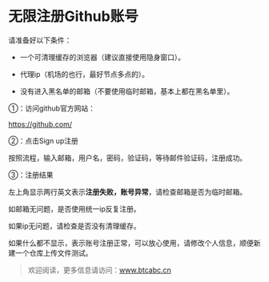 # 无限注册Github账号

请准备好以下条件：

- 一个可清理缓存的浏览器（建议直接使用隐身窗口）。

- 代理ip（机场的也行，最好节点多点的）。

- 没有进入黑名单的邮箱（不要使用临时邮箱，基本上都在黑名单里）。

①：访问github官方网站：

https://github.com/

②：点击Sign up注册

按照流程，输入邮箱，用户名，密码，验证码，等待邮件验证码，注册成功。

③：注册结果

左上角显示两行英文表示**注册失败，账号异常**，请检查邮箱是否为临时邮箱。

如邮箱无问题，是否使用统一ip反复注册。

如果ip无问题，请检查是否没有清理缓存。

如果什么都不显示，表示账号注册正常，可以放心使用，请修改个人信息，顺便新建一个仓库上传文件测试。

> 欢迎阅读，更多信息请访问：www.btcabc.cn